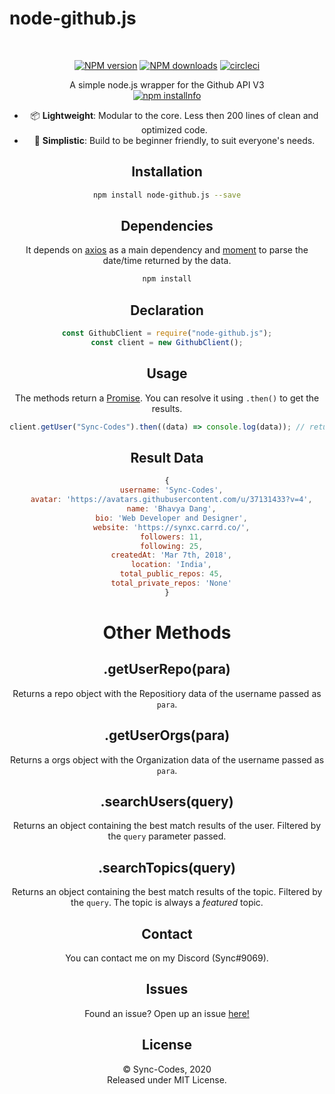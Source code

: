 # node-github.js

<center><div align="center">
  </br>
    <p>
    <a href="https://www.npmjs.com/package/node-github.js"><img src="https://img.shields.io/npm/v/node-github.js.svg?maxAge=3600" alt="NPM version" /></a>
    <a href="https://www.npmjs.com/package/node-github.js"><img src="https://img.shields.io/npm/dt/node-github.js.svg?maxAge=3600" alt="NPM downloads" /></a>
    <a href="https://github.com/Sync-Codes/node-github.js"><img src="https://circleci.com/gh/Sync-Codes/node-github.js.svg?style=shield" alt="circleci" /></a>
  <p>
    A simple node.js wrapper for the Github API V3</br>
    <a href="https://nodei.co/npm/node-github.js/"><img src="https://nodei.co/npm/node-github.js.png?downloads=true&stars=true" alt="npm installnfo" /></a>

  </p>
  <p>
</div>
<center>

- 📦 **Lightweight**: Modular to the core. Less then 200 lines of clean and optimized code.
- 🔰 **Simplistic**: Build to be beginner friendly, to suit everyone's needs.

## Installation

```bash
npm install node-github.js --save
```

## Dependencies

It depends on [axios](https://npmjs.org/package/axios) as a main dependency and [moment](https://npmjs.org/package/moment) to parse the date/time returned by the data.

```bash
npm install
```

## Declaration

```js
const GithubClient = require("node-github.js");
const client = new GithubClient();
```

## Usage

The methods return a [Promise](https://developer.mozilla.org/en-US/docs/Web/JavaScript/Reference/Global_Objects/Promise#:~:text=Description,when%20the%20promise%20is%20created.&text=This%20lets%20asynchronous%20methods%20return,some%20point%20in%20the%20future.). You can resolve it using `.then()` to get the results.

```js
client.getUser("Sync-Codes").then((data) => console.log(data)); // returns a user object with the data
```

## Result Data

```js
{
  username: 'Sync-Codes',
  avatar: 'https://avatars.githubusercontent.com/u/37131433?v=4',
  name: 'Bhavya Dang',
  bio: 'Web Developer and Designer',
  website: 'https://synxc.carrd.co/',
  followers: 11,
  following: 25,
  createdAt: 'Mar 7th, 2018',
  location: 'India',
  total_public_repos: 45,
  total_private_repos: 'None'
}
```

# Other Methods

## .getUserRepo(para)

Returns a repo object with the Repositiory data of the username passed as `para`.

## .getUserOrgs(para)

Returns a orgs object with the Organization data of the username passed as `para`.

## .searchUsers(query)

Returns an object containing the best match results of the user. Filtered by the `query` parameter passed.

## .searchTopics(query)

Returns an object containing the best match results of the topic. Filtered by the `query`. The topic is always a _featured_ topic.

## Contact

You can contact me on my Discord (Sync#9069).

## Issues

Found an issue? Open up an issue [here!](https://github.com/Sync-Codes/node-github.js/issues/**new**)

## License

&copy; Sync-Codes, 2020</br>
Released under MIT License.
